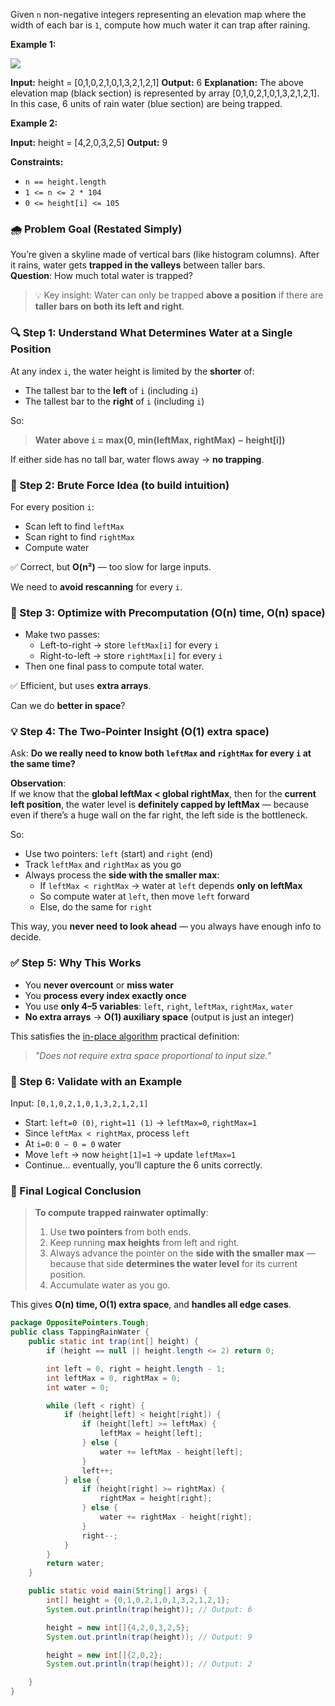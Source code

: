 Given `n` non-negative integers representing an elevation map where the width of each bar is `1`, compute how much water it can trap after raining.

**Example 1:**

![](https://assets.leetcode.com/uploads/2018/10/22/rainwatertrap.png)

**Input:** height = [0,1,0,2,1,0,1,3,2,1,2,1]
**Output:** 6
**Explanation:** The above elevation map (black section) is represented by array [0,1,0,2,1,0,1,3,2,1,2,1]. In this case, 6 units of rain water (blue section) are being trapped.

**Example 2:**

**Input:** height = [4,2,0,3,2,5]
**Output:** 9

**Constraints:**

- `n == height.length`
- `1 <= n <= 2 * 104`
- `0 <= height[i] <= 105`

### 🌧️ **Problem Goal (Restated Simply)**
You’re given a skyline made of vertical bars (like histogram columns). After it rains, water gets **trapped in the valleys** between taller bars.  
**Question**: How much total water is trapped?

> 💡 Key insight: Water can only be trapped **above a position** if there are **taller bars on both its left and right**.


### 🔍 Step 1: Understand What Determines Water at a Single Position

At any index `i`, the water height is limited by the **shorter** of:
- The tallest bar to the **left** of `i` (including `i`)
- The tallest bar to the **right** of `i` (including `i`)

So:  
> **Water above `i` = max(0, min(leftMax, rightMax) − height[i])**

If either side has no tall bar, water flows away → **no trapping**.

### 🧠 Step 2: Brute Force Idea (to build intuition)
For every position `i`:
- Scan left to find `leftMax`
- Scan right to find `rightMax`
- Compute water

✅ Correct, but **O(n²)** — too slow for large inputs.

We need to **avoid rescanning** for every `i`.

### 🚀 Step 3: Optimize with Precomputation (O(n) time, O(n) space)
- Make two passes:
  - Left-to-right → store `leftMax[i]` for every `i`
  - Right-to-left → store `rightMax[i]` for every `i`
- Then one final pass to compute total water.

✅ Efficient, but uses **extra arrays**.

Can we do **better in space**?


### 💡 Step 4: The Two-Pointer Insight (O(1) extra space)

Ask: **Do we really need to know both `leftMax` and `rightMax` for every `i` at the same time?**

**Observation**:  
If we know that the **global leftMax < global rightMax**, then for the **current left position**, the water level is **definitely capped by leftMax** — because even if there’s a huge wall on the far right, the left side is the bottleneck.

So:
- Use two pointers: `left` (start) and `right` (end)
- Track `leftMax` and `rightMax` as you go
- Always process the **side with the smaller max**:
  - If `leftMax < rightMax` → water at `left` depends **only on leftMax**
  - So compute water at `left`, then move `left` forward
  - Else, do the same for `right`

This way, you **never need to look ahead** — you always have enough info to decide.

### ✅ Step 5: Why This Works
- You **never overcount** or **miss water**
- You **process every index exactly once**
- You use **only 4–5 variables**: `left`, `right`, `leftMax`, `rightMax`, `water`
- **No extra arrays** → **O(1) auxiliary space** (output is just an integer)

This satisfies the [in-place algorithm](https://en.wikipedia.org/wiki/In-place_algorithm) practical definition:  
> *"Does not require extra space proportional to input size."*

### 🧪 Step 6: Validate with an Example
Input: `[0,1,0,2,1,0,1,3,2,1,2,1]`

- Start: `left=0 (0)`, `right=11 (1)` → `leftMax=0`, `rightMax=1`
- Since `leftMax < rightMax`, process `left`
- At `i=0`: `0 − 0 = 0` water
- Move `left` → now `height[1]=1` → update `leftMax=1`
- Continue... eventually, you’ll capture the 6 units correctly.

### 🎯 Final Logical Conclusion

> **To compute trapped rainwater optimally**:
> 1. Use **two pointers** from both ends.
> 2. Keep running **max heights** from left and right.
> 3. Always advance the pointer on the **side with the smaller max** — because that side **determines the water level** for its current position.
> 4. Accumulate water as you go.

This gives **O(n) time, O(1) extra space**, and **handles all edge cases**.

```java
package OppositePointers.Tough;
public class TappingRainWater {
    public static int trap(int[] height) {
        if (height == null || height.length <= 2) return 0;

        int left = 0, right = height.length - 1;
        int leftMax = 0, rightMax = 0;
        int water = 0;

        while (left < right) {
            if (height[left] < height[right]) {
                if (height[left] >= leftMax) {
                    leftMax = height[left];
                } else {
                    water += leftMax - height[left];
                }
                left++;
            } else {
                if (height[right] >= rightMax) {
                    rightMax = height[right];
                } else {
                    water += rightMax - height[right];
                }
                right--;
            }
        }
        return water;
    }

    public static void main(String[] args) {
        int[] height = {0,1,0,2,1,0,1,3,2,1,2,1};
        System.out.println(trap(height)); // Output: 6

        height = new int[]{4,2,0,3,2,5};
        System.out.println(trap(height)); // Output: 9

        height = new int[]{2,0,2};
        System.out.println(trap(height)); // Output: 2

    }
}
```